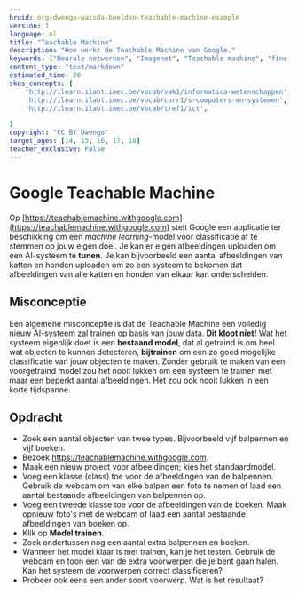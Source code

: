 ```yaml
---
hruid: org-dwengo-waisda-beelden-teachable-machine-example
version: 1
language: nl
title: "Teachable Machine"
description: "Hoe werkt de Teachable Machine van Google."
keywords: ["Neurale netwerken", "Imagenet", "Teachable machine", "fine tuning"]
content_type: "text/markdown"
estimated_time: 20
skos_concepts: [
    'http://ilearn.ilabt.imec.be/vocab/vak1/informatica-wetenschappen', 
    'http://ilearn.ilabt.imec.be/vocab/curr1/s-computers-en-systemen',
    'http://ilearn.ilabt.imec.be/vocab/tref1/ict',

]
copyright: "CC BY Dwengo"
target_ages: [14, 15, 16, 17, 18]
teacher_exclusive: False
---
```


# Google Teachable Machine

Op [https://teachablemachine.withgoogle.com](https://teachablemachine.withgoogle.com) stelt Google een applicatie ter beschikking om een *machine learning*-model voor classificatie af te stemmen op jouw eigen doel. Je kan er eigen afbeeldingen uploaden om een AI-systeem te **tunen**. Je kan bijvoorbeeld een aantal afbeeldingen van katten en honden uploaden om zo een systeem te bekomen dat afbeeldingen van alle katten en honden van elkaar kan onderscheiden.

## Misconceptie

Een algemene misconceptie is dat de Teachable Machine een volledig nieuw AI-systeem zal trainen op basis van jouw data. **Dit klopt niet!** Wat het systeem eigenlijk doet is een **bestaand model**, dat al getraind is om heel wat objecten te kunnen detecteren, **bijtrainen** om een zo goed mogelijke classificatie van jouw objecten te maken. Zonder gebruik te maken van een voorgetraind model zou het nooit lukken om een systeem te trainen met maar een beperkt aantal afbeeldingen. Het zou ook nooit lukken in een korte tijdspanne.


<div class="dwengo-content assignment">
    <h2 class="title">Opdracht</h2>
    <div class="content">
        <ul>
            <li>Zoek een aantal objecten van twee types. Bijvoorbeeld vijf balpennen en vijf boeken.</li>
            <li>Bezoek <a href="https://teachablemachine.withgoogle.com">https://teachablemachine.withgoogle.com</a>.</li>
            <li>Maak een nieuw project voor afbeeldingen; kies het standaardmodel.</li>
            <li>Voeg een klasse (class) toe voor de afbeeldingen van de balpennen. Gebruik de webcam om van elke balpen een foto te nemen of laad een aantal bestaande afbeeldingen van balpennen op.</li>
            <li>Voeg een tweede klasse toe voor de afbeeldingen van de boeken. Maak opnieuw foto's met de webcam of laad een aantal bestaande afbeeldingen van boeken op.</li>
            <li>Klik op <strong>Model trainen</strong>.</li>
            <li>Zoek ondertussen nog een aantal extra balpennen en boeken.</li>
            <li>Wanneer het model klaar is met trainen, kan je het testen. Gebruik de webcam en toon een van de extra voorwerpen die je bent gaan halen. Kan het systeem de voorwerpen correct classificeren?</li>
            <li>Probeer ook eens een ander soort voorwerp. Wat is het resultaat?</li>
        </ul>
    </div>
</div>
